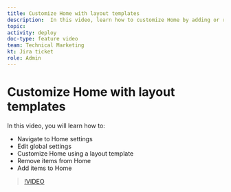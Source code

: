 ```yaml
---
title: Customize Home with layout templates
description:  In this video, learn how to customize Home by adding or removing fields with a layout template.
topic:
activity: deploy
doc-type: feature video
team: Technical Marketing
kt: Jira ticket
role: Admin
---
```

# Customize Home with layout templates

In this video, you will learn how to:

* Navigate to Home settings
* Edit global settings
* Customize Home using a layout template
* Remove items from Home
* Add items to Home

>[!VIDEO](https://video.tv.adobe.com/v/335081/?quality=12)
